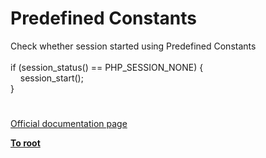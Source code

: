 # Predefined Constants




<div class="phpcode"><span class="html">
Check whether session started using Predefined Constants<br><br>if (session_status() == PHP_SESSION_NONE) {<br>&#xA0; &#xA0; session_start();<br>}</span>
</div>
  

#

[Official documentation page](https://www.php.net/manual/en/session.constants.php)

**[To root](/README.md)**